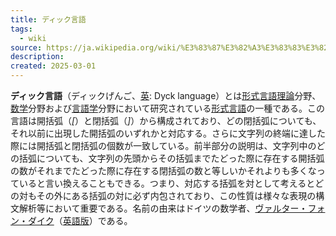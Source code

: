 ```yaml
---
title: ディック言語
tags:
  - wiki
source: https://ja.wikipedia.org/wiki/%E3%83%87%E3%82%A3%E3%83%83%E3%82%AF%E8%A8%80%E8%AA%9E
description: 
created: 2025-03-01
---
```

**ディック言語**（ディックげんご、[英](https://ja.wikipedia.org/wiki/%E8%8B%B1%E8%AA%9E "英語"): Dyck language）とは[形式言語理論](https://ja.wikipedia.org/wiki/%E5%BD%A2%E5%BC%8F%E8%A8%80%E8%AA%9E%E7%90%86%E8%AB%96 "形式言語理論")分野、[数学](https://ja.wikipedia.org/wiki/%E6%95%B0%E5%AD%A6 "数学")分野および[言語学](https://ja.wikipedia.org/wiki/%E8%A8%80%E8%AA%9E%E5%AD%A6 "言語学")分野において研究されている[形式言語](https://ja.wikipedia.org/wiki/%E5%BD%A2%E5%BC%8F%E8%A8%80%E8%AA%9E "形式言語")の一種である。この言語は開括弧（*\[*）と閉括弧（*\]*）から構成されており、どの閉括弧についても、それ以前に出現した開括弧のいずれかと対応する。さらに文字列の終端に達した際には開括弧と閉括弧の個数が一致している。前半部分の説明は、文字列中のどの括弧についても、文字列の先頭からその括弧までたどった際に存在する開括弧の数がそれまでたどった際に存在する閉括弧の数と等しいかそれよりも多くなっていると言い換えることもできる。つまり、対応する括弧を対として考えるとどの対もその外にある括弧の対に必ず内包されており、この性質は様々な表現の構文解析等において重要である。名前の由来はドイツの数学者、[ヴァルター・フォン・ダイク](https://ja.wikipedia.org/w/index.php?title=%E3%83%B4%E3%82%A1%E3%83%AB%E3%82%BF%E3%83%BC%E3%83%BB%E3%83%95%E3%82%A9%E3%83%B3%E3%83%BB%E3%83%80%E3%82%A4%E3%82%AF&action=edit&redlink=1 "ヴァルター・フォン・ダイク (存在しないページ)")（[英語版](https://en.wikipedia.org/wiki/Walther_von_Dyck "en:Walther von Dyck")）である。
